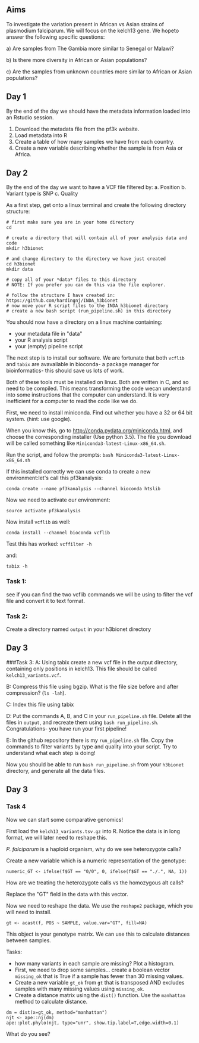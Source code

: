## Aims

To investigate the variation present in African vs Asian strains of plasmodium falciparum. We will focus on the kelch13 gene. We hopeto answer the following specific questions:

a) Are samples from The Gambia more similar to Senegal or Malawi?

b) Is there more diversity in African or Asian populations?

c) Are the samples from unknown countries more similar to African or Asian populations?

## Day 1

By the end of the day we should have the metadata information loaded into an Rstudio session.

1. Download the metadata file from the pf3k website.
2. Load metadata into R
3. Create a table of how many samples we have from each country.
4. Create a new variable describing whether the sample is from Asia or Africa.

## Day 2

By the end of the day we want to have a VCF file filtered by:
a. Position
b. Variant type is SNP 
c. Quality


As a first step, get onto a linux terminal and create the following directory structure:

```
# first make sure you are in your home directory
cd

# create a directory that will contain all of your analysis data and code
mkdir h3bionet

# and change directory to the directory we have just created
cd h3bionet
mkdir data

# copy all of your *data* files to this directory
# NOTE: If you prefer you can do this via the file explorer.

# follow the structure I have created in: https://github.com/hardingnj/INDA_h3bionet
# now move your R script files to the INDA_h3bionet directory
# create a new bash script (run_pipeline.sh) in this directory
```
You should now have a directory on a linux machine containing: 

- your metadata file in "data"
- your R analysis script
- your (empty) pipeline script


The next step is to install our software. We are fortunate that both `vcflib` and `tabix` are avavailable in bioconda- a package manager for bioinformatics- this should save us lots of work. 

Both of these tools must be installed on linux. Both are written in C, and so need to be compiled. This means transforming the code wecan understand into some instructions that the computer can understand. It is very inefficient for a computer to read the code like we do. 

First, we need to install miniconda. Find out whether you have a 32 or 64 bit system. (hint: use google).

When you know this, go to http://conda.pydata.org/miniconda.html, and choose the corresponding installer (Use python 3.5). The file you download will be called something like `Miniconda3-latest-Linux-x86_64.sh`.

Run the script, and follow the prompts:
`bash Miniconda3-latest-Linux-x86_64.sh`

If this installed correctly we can use conda to create a new environment:let's call this pf3kanalysis:

`conda create --name pf3kanalysis --channel bioconda htslib`

Now we need to activate our environment:

`source activate pf3kanalysis`

Now install `vcflib` as well:

`conda install --channel bioconda vcflib`

Test this has worked:
`vcffilter -h`

and:

`tabix -h`


### Task 1: 
see if you can find the two vcflib commands we will be using to filter the vcf file and convert it to text format. 

### Task 2:
Create a directory named `output` in your h3bionet directory

## Day 3

###Task 3: 
A: Using tabix create a new vcf file in the output directory, containing only positions in kelch13. This file should be called `kelch13_variants.vcf`.

B: Compress this file using bgzip. What is the file size before and after compression? (`ls -lah`).

C: Index this file using tabix

D: Put the commands A, B, and C in your `run_pipeline.sh` file. Delete all the files in `output`, and recreate them using `bash run_pipeline.sh`. Congratulations- you have run your first pipeline!

E: In the github repository there is my `run_pipeline.sh` file. Copy the commands to filter variants by type and quality into your script. Try to understand what each step is doing!

Now you should be able to run `bash run_pipeline.sh` from your `h3bionet` directory, and generate all the data files.

## Day 3
### Task 4

Now we can start some comparative genomics!

First load the `kelch13_variants.tsv.gz` into R. Notice the data is in long format, we will later need to reshape this.  

*P. falciparum* is a haploid organism, why do we see heterozygote calls?

Create a new variable which is a numeric representation of the genotype:

`numeric_GT <- ifelse(f$GT == "0/0", 0, ifelse(f$GT == "./.", NA, 1))`

How are we treating the heterozygote calls vs the homozygous alt calls?

Replace the "GT" field in the data with this vector.

Now we need to reshape the data. We use the `reshape2` package, which you will need to install.

`gt <- acast(f, POS ~ SAMPLE, value.var="GT", fill=NA)`

This object is your genotype matrix. We can use this to calculate distances between samples.

Tasks:

- how many variants in each sample are missing? Plot a histogram.
- First, we need to drop some samples... create a boolean vector `missing_ok` that is True if a sample has fewer than 30 missing values.
- Create a new variable `gt_ok` from `gt` that is transposed AND excludes samples with many missing values using `missing_ok`.
- Create a distance matrix using the `dist()` function. Use the `manhattan` method to calculate distance. 

```
dm = dist(x=gt_ok, method="manhattan")
njt <- ape::nj(dm)
ape::plot.phylo(njt, type="unr", show.tip.label=T,edge.width=0.1)
```
What do you see?

